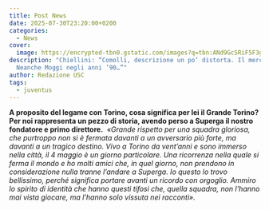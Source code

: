 ```yaml
---
title: Post News
date: 2025-07-30T23:20:00+0200
categories:
  - News
cover:
  image: https://encrypted-tbn0.gstatic.com/images?q=tbn:ANd9GcSRiF5F3gGxqmcqyGB3ZGe-hvc0ryqLuUcgdA&s
description: "Chiellini: “Comolli, descrizione un po’ distorta. Il mercato Juve?
  Neanche Moggi negli anni ’90…”"
author: Redazione USC
tags:
  - juventus
---
```


**A proposito del legame con Torino, cosa significa per lei il Grande Torino? Per noi rappresenta un pezzo di storia, avendo perso a Superga il nostro fondatore e primo direttore.** 
*«Grande rispetto per una squadra gloriosa, che purtroppo non si è fermata davanti a un avversario più forte, ma davanti a un tragico destino. Vivo a Torino da vent’anni e sono immerso nella città, il 4 maggio è un giorno particolare. Una ricorrenza nella quale si ferma il mondo e ho molti amici che, in quel giorno, non prendono in considerazione nulla tranne l’andare a Superga. Io questo lo trovo bellissimo, perché significa portare avanti un ricordo con orgoglio. Ammiro lo spirito di identità che hanno questi tifosi che, quella squadra, non l’hanno mai vista giocare, ma l’hanno solo vissuta nei racconti».*
